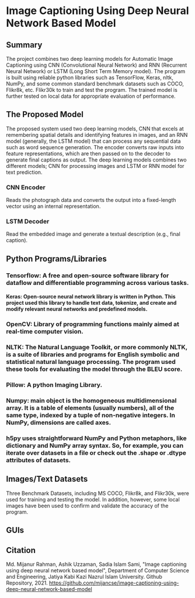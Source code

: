 # Image Captioning Using Deep Neural Network Based Model

## Summary
The project combines two deep learning models for Automatic Image Captioning using CNN (Convolutional Neural Network) and RNN (Recurrent Neural Network) or LSTM (Long Short Term Memory model). The program is built using reliable python libraries such as TensorFlow, Keras, nltk, NumPy, and some common standard benchmark datasets such as COCO, Flikr8k, etc. Flikr30k to train and test the program. The trained model is further tested on local data for appropriate evaluation of performance.

## The Proposed Model
The proposed system used two deep learning models, CNN that excels at remembering spatial details and identifying features in images, and an RNN model (generally, the LSTM model) that can process any sequential data such as word sequence generation. The encoder converts raw inputs into feature representations, which are then passed on to the decoder to generate final captions as output. The deep learning models combines two different models; CNN for processing images and LSTM or RNN model for text prediction. 

### CNN Encoder
Reads the photograph data and converts the output into a fixed-length vector using an internal representation.
### LSTM Decoder
Read the embedded image and generate a textual description (e.g., final caption).

## Python Programs/Libraries
### Tensorflow: A free and open-source software library for dataflow and differentiable programming across various tasks.
#### Keras: Open-source neural network library is written in Python. This project used this library to handle text data, tokenize, and create and modify relevant neural networks and predefined models. 
### OpenCV: Library of programming functions mainly aimed at real-time computer vision.
### NLTK: The Natural Language Toolkit, or more commonly NLTK, is a suite of libraries and programs for English symbolic and statistical natural language processing. The program used these tools for evaluating the model through the BLEU score.
### Pillow: A python Imaging Library.
### Numpy: main object is the homogeneous multidimensional array. It is a table of elements (usually numbers), all of the same type, indexed by a tuple of non-negative integers. In NumPy, dimensions are called axes.
### h5py uses straightforward NumPy and Python metaphors, like dictionary and NumPy array syntax. So, for example, you can iterate over datasets in a file or check out the .shape or .dtype attributes of datasets.

## Images/Text Datasets
Three Benchmark Datasets, including MS COCO, Flikr8k, and Flikr30k, were used for training and testing the model. In addition, however, some local images have been used to confirm and validate the accuracy of the program.

## GUIs


## Citation
Md. Mijanur Rahman, Ashik Uzzaman, Sadia Islam Sami, "Image captioning using deep neural network based model", Department of Computer Science and Engineering, Jatiya Kabi Kazi Nazrul Islam University. Github Repository, 2021. https://github.com/mijancse/image-captioning-using-deep-neural-network-based-model
